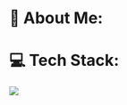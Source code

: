 # 💫 About Me:

# 💻 Tech Stack:
![](https://github-readme-stats.vercel.app/api/top-langs/?username=JLSed&theme=dark&hide_border=false&include_all_commits=true&count_private=true&layout=compact)
